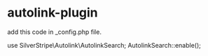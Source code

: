 # autolink-plugin


add this code in _config.php file.

use SilverStripe\Autolink\AutolinkSearch;
AutolinkSearch::enable();
